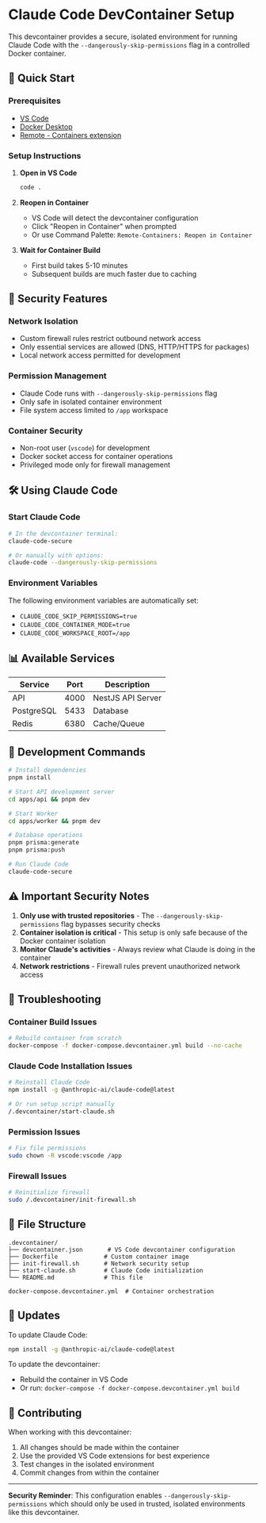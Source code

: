 # Claude Code DevContainer Setup

This devcontainer provides a secure, isolated environment for running Claude Code with the `--dangerously-skip-permissions` flag in a controlled Docker container.

## 🚀 Quick Start

### Prerequisites
- [VS Code](https://code.visualstudio.com/)
- [Docker Desktop](https://www.docker.com/products/docker-desktop/)
- [Remote - Containers extension](https://marketplace.visualstudio.com/items?itemName=ms-vscode-remote.remote-containers)

### Setup Instructions

1. **Open in VS Code**
   ```bash
   code .
   ```

2. **Reopen in Container**
   - VS Code will detect the devcontainer configuration
   - Click "Reopen in Container" when prompted
   - Or use Command Palette: `Remote-Containers: Reopen in Container`

3. **Wait for Container Build**
   - First build takes 5-10 minutes
   - Subsequent builds are much faster due to caching

## 🔐 Security Features

### Network Isolation
- Custom firewall rules restrict outbound network access
- Only essential services are allowed (DNS, HTTP/HTTPS for packages)
- Local network access permitted for development

### Permission Management
- Claude Code runs with `--dangerously-skip-permissions` flag
- Only safe in isolated container environment
- File system access limited to `/app` workspace

### Container Security
- Non-root user (`vscode`) for development
- Docker socket access for container operations
- Privileged mode only for firewall management

## 🛠️ Using Claude Code

### Start Claude Code
```bash
# In the devcontainer terminal:
claude-code-secure

# Or manually with options:
claude-code --dangerously-skip-permissions
```

### Environment Variables
The following environment variables are automatically set:
- `CLAUDE_CODE_SKIP_PERMISSIONS=true`
- `CLAUDE_CODE_CONTAINER_MODE=true`
- `CLAUDE_CODE_WORKSPACE_ROOT=/app`

## 📊 Available Services

| Service | Port | Description |
|---------|------|-------------|
| API | 4000 | NestJS API Server |
| PostgreSQL | 5433 | Database |
| Redis | 6380 | Cache/Queue |

## 🔧 Development Commands

```bash
# Install dependencies
pnpm install

# Start API development server
cd apps/api && pnpm dev

# Start Worker
cd apps/worker && pnpm dev

# Database operations
pnpm prisma:generate
pnpm prisma:push

# Run Claude Code
claude-code-secure
```

## ⚠️ Important Security Notes

1. **Only use with trusted repositories** - The `--dangerously-skip-permissions` flag bypasses security checks
2. **Container isolation is critical** - This setup is only safe because of the Docker container isolation
3. **Monitor Claude's activities** - Always review what Claude is doing in the container
4. **Network restrictions** - Firewall rules prevent unauthorized network access

## 🐛 Troubleshooting

### Container Build Issues
```bash
# Rebuild container from scratch
docker-compose -f docker-compose.devcontainer.yml build --no-cache
```

### Claude Code Installation Issues
```bash
# Reinstall Claude Code
npm install -g @anthropic-ai/claude-code@latest

# Or run setup script manually
/.devcontainer/start-claude.sh
```

### Permission Issues
```bash
# Fix file permissions
sudo chown -R vscode:vscode /app
```

### Firewall Issues
```bash
# Reinitialize firewall
sudo /.devcontainer/init-firewall.sh
```

## 📁 File Structure

```
.devcontainer/
├── devcontainer.json       # VS Code devcontainer configuration
├── Dockerfile             # Custom container image
├── init-firewall.sh       # Network security setup
├── start-claude.sh        # Claude Code initialization
└── README.md              # This file

docker-compose.devcontainer.yml  # Container orchestration
```

## 🔄 Updates

To update Claude Code:
```bash
npm install -g @anthropic-ai/claude-code@latest
```

To update the devcontainer:
- Rebuild the container in VS Code
- Or run: `docker-compose -f docker-compose.devcontainer.yml build`

## 🤝 Contributing

When working with this devcontainer:
1. All changes should be made within the container
2. Use the provided VS Code extensions for best experience
3. Test changes in the isolated environment
4. Commit changes from within the container

---

**Security Reminder**: This configuration enables `--dangerously-skip-permissions` which should only be used in trusted, isolated environments like this devcontainer.